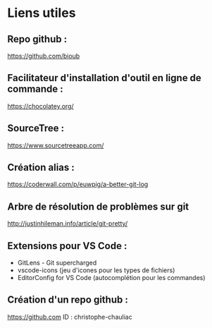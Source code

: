 # Liens utiles

## Repo github : 
https://github.com/bioub

## Facilitateur d'installation d'outil en ligne de commande : 
https://chocolatey.org/

## SourceTree : 
https://www.sourcetreeapp.com/

## Création alias : 
https://coderwall.com/p/euwpig/a-better-git-log

## Arbre de résolution de problèmes sur git
http://justinhileman.info/article/git-pretty/

## Extensions pour VS Code : 
- GitLens - Git supercharged
- vscode-icons (jeu d'icones pour les types de fichiers)
- EditorConfig for VS Code (autocomplétion pour les commandes)

## Création d'un repo github : 
https://github.com
ID : christophe-chauliac
